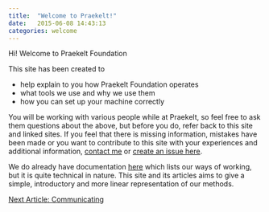 ```yaml
---
title:  "Welcome to Praekelt!"
date:   2015-06-08 14:43:13
categories: welcome
---
```

Hi! Welcome to Praekelt Foundation

This site has been created to

- help explain to you how Praekelt Foundation operates 
- what tools we use and why we use them 
- how you can set up your machine correctly

You will be working with various people while at Praekelt, so feel free to ask them questions about the above, but before you do, refer back to this site and linked sites. If you feel that there is missing information, mistakes have been made or you want to contribute to this site with your experiences and additional information, [contact me][contact] or [create an issue here][issue].

We do already have documentation [here](http://ways-of-working.readthedocs.org/en/latest/) which lists our ways of working, but it is quite technical in nature. This site and its articles aims to give a simple, introductory and more linear representation of our methods.

[contact]: https://github.com/nathanbegbie
[issue]: https://github.com/nathanbegbie/wow/issues

[Next Article: Communicating ](http://nathanbegbie.github.io/wow/2015/06/08/communicating.html)